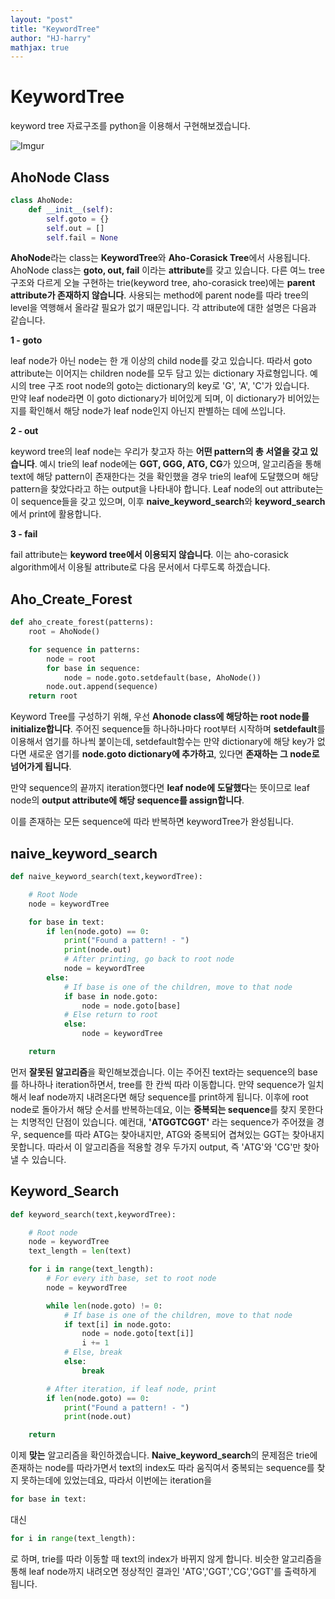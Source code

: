 ```yaml
---
layout: "post"
title: "KeywordTree"
author: "HJ-harry"
mathjax: true
---
```


# KeywordTree
keyword tree 자료구조를 python을 이용해서 구현해보겠습니다.  

![Imgur](https://i.imgur.com/zGOOndh.png)

## AhoNode Class
```python
class AhoNode:
    def __init__(self):
        self.goto = {}
        self.out = []
        self.fail = None
```
**AhoNode**라는 class는 **KeywordTree**와 **Aho-Corasick Tree**에서 사용됩니다. AhoNode class는 **goto, out, fail** 이라는 **attribute**를 갖고 있습니다.  다른 여느 tree 구조와 다르게 오늘 구현하는 trie(keyword tree, aho-corasick tree)에는 **parent attribute가 존재하지 않습니다**. 사용되는 method에 parent node를 따라 tree의 level을 역행해서 올라갈 필요가 없기 때문입니다. 각 attribute에 대한 설명은 다음과 같습니다.

**1 - goto**  

  leaf node가 아닌 node는 한 개 이상의 child node를 갖고 있습니다. 따라서 goto attribute는 이어지는 children node를 모두 담고 있는 dictionary 자료형입니다. 예시의 tree 구조 root node의 goto는 dictionary의 key로 'G', 'A', 'C'가 있습니다.  
 만약 leaf node라면 이 goto dictionary가 비어있게 되며, 이 dictionary가 비어있는지를 확인해서 해당 node가 leaf node인지 아닌지 판별하는 데에 쓰입니다.  

**2 - out**  

  keyword tree의 leaf node는 우리가 찾고자 하는 **어떤 pattern의 총 서열을 갖고 있습니다**. 예시 trie의 leaf node에는 **GGT, GGG, ATG, CG**가 있으며, 알고리즘을 통해 text에 해당 pattern이 존재한다는 것을 확인했을 경우 trie의 leaf에 도달했으며 해당 pattern을 찾았다라고 하는 output을 나타내야 합니다. Leaf node의 out attribute는 이 sequence들을 갖고 있으며, 이후 **naive_keyword_search**와 **keyword_search**에서 print에 활용합니다.  

**3 - fail**  

  fail attribute는 **keyword tree에서 이용되지 않습니다**. 이는 aho-corasick algorithm에서 이용될 attribute로 다음 문서에서 다루도록 하겠습니다.

## Aho_Create_Forest


```python
def aho_create_forest(patterns):
    root = AhoNode()

    for sequence in patterns:
        node = root
        for base in sequence:
            node = node.goto.setdefault(base, AhoNode())
        node.out.append(sequence)
    return root
```
Keyword Tree를 구성하기 위해, 우선 **Ahonode class에 해당하는 root node를  initialize합니다**. 주어진 sequence들 하나하나마다 root부터 시작하며 **setdefault**를 이용해서 염기를 하나씩 붙이는데, setdefault함수는 만약 dictionary에 해당 key가 없다면 새로운 염기를 **node.goto dictionary에 추가하고**, 있다면 **존재하는 그 node로 넘어가게 됩니다**.  

만약 sequence의 끝까지 iteration했다면 **leaf node에 도달했다**는 뜻이므로 leaf node의 **output attribute에 해당 sequence를 assign합니다**.

이를 존재하는 모든 sequence에 따라 반복하면 keywordTree가 완성됩니다.

## naive_keyword_search

```python
def naive_keyword_search(text,keywordTree):

    # Root Node
    node = keywordTree

    for base in text:
        if len(node.goto) == 0:
            print("Found a pattern! - ")
            print(node.out)
            # After printing, go back to root node
            node = keywordTree
        else:
            # If base is one of the children, move to that node
            if base in node.goto:
                node = node.goto[base]
            # Else return to root
            else:
                node = keywordTree

    return
```
먼저 **잘못된 알고리즘**을 확인해보겠습니다. 이는 주어진 text라는 sequence의 base를 하나하나 iteration하면서, tree를 한 칸씩 따라 이동합니다. 만약 sequence가 일치해서 leaf node까지 내려온다면 해당 sequence를 print하게 됩니다. 이후에 root node로 돌아가서 해당 순서를 반복하는데요, 이는 **중복되는 sequence**를 찾지 못한다는 치명적인 단점이 있습니다. 예컨대, **'ATGGTCGGT'** 라는 sequence가 주어졌을 경우, sequence를 따라 ATG는 찾아내지만, ATG와 중복되어 겹쳐있는 GGT는 찾아내지 못합니다. 따라서 이 알고리즘을 적용할 경우 두가지 output, 즉 'ATG'와 'CG'만 찾아낼 수 있습니다.

## Keyword_Search

```python
def keyword_search(text,keywordTree):

    # Root node
    node = keywordTree
    text_length = len(text)

    for i in range(text_length):
        # For every ith base, set to root node
        node = keywordTree

        while len(node.goto) != 0:
            # If base is one of the children, move to that node
            if text[i] in node.goto:
                node = node.goto[text[i]]
                i += 1
            # Else, break
            else:
                break

        # After iteration, if leaf node, print
        if len(node.goto) == 0:
            print("Found a pattern! - ")
            print(node.out)

    return
```

이제 **맞는** 알고리즘을 확인하겠습니다. **Naive_keyword_search**의 문제점은 trie에 존재하는 node를 따라가면서 text의 index도 따라 움직여서 중복되는 sequence를 찾지 못하는데에 있었는데요, 따라서 이번에는 iteration을
```python
for base in text:
```
대신
```python
for i in range(text_length):
```
로 하며, trie를 따라 이동할 때 text의 index가 바뀌지 않게 합니다. 비슷한 알고리즘을 통해 leaf node까지 내려오면 정상적인 결과인 'ATG','GGT','CG','GGT'를 출력하게 됩니다.
